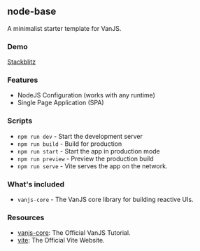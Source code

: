 ## node-base

A minimalist starter template for VanJS.

### Demo
[Stackblitz](https://stackblitz.com/fork/github/zakarialaoui10/p5.wrapper/tree/main/examples/vanjs)

### Features

- NodeJS Configuration (works with any runtime)
- Single Page Application (SPA)

### Scripts

- `npm run dev` - Start the development server
- `npm run build` - Build for production
- `npm run start` - Start the app in production mode
- `npm run preview` - Preview the production build
- `npm run serve` - Vite serves the app on the network.

### What's included

- `vanjs-core` - The VanJS core library for building reactive UIs.

### Resources

- [vanjs-core](https://vanjs.org/tutorial): The Official VanJS Tutorial.
- [vite](https://vite.dev): The Official Vite Website.
